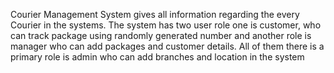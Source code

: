 Courier Management System gives all information regarding the every Courier in the systems. The system has two user role one is customer, who can track package using randomly generated number and another role is manager who can add packages and customer details. All of them there is a primary role is admin who can add branches and location in the system
